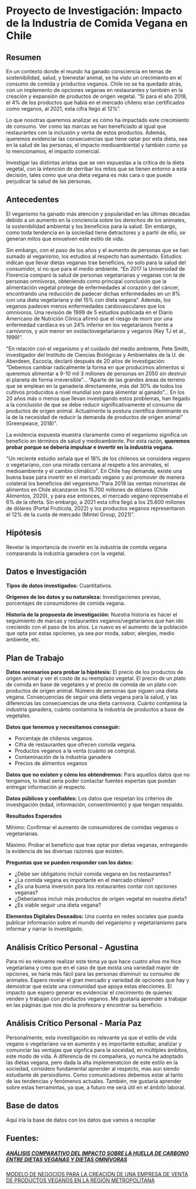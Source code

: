 # Proyecto de Investigación: Impacto de la Industria de Comida Vegana en Chile

## Resumen
En un contexto donde el mundo ha ganado consciencia en temas de sostenibilidad, salud, y bienestar animal, se ha visto un crecimiento en el consumo de comida y productos veganos. Chile no se ha quedado atrás, con un implemento de opciones veganas en restaurantes y también en la creación y expansión de productos de origen vegetal.  “Si para el año 2018, el 4% de los productos que había en el mercado chileno eran certificados como veganos, al 2021, esta cifra llegó al 12%”. 

Lo que nosotras queremos analizar es cómo ha impactado este crecimiento de consumo. Ver como las marcas se han beneficiado al igual que restaurantes con la inclusión y venta de estos productos. Además, queremos evidenciar las consecuencias que tiene optar por esta dieta, sea en la salud de las personas, el impacto medioambiental y también como ya lo mencionamos, el impacto comercial.  

Investigar las distintas aristas que se ven expuestas a la crítica de la dieta vegetal, con la intención de derribar los mitos que se tienen entorno a esta decisión, tales como que una dieta vegana es más cara o que puede perjudicar la salud de las personas. 

## Antecedentes

 El veganismo ha ganado más atención y popularidad en las últimas décadas debido a un aumento en la conciencia sobre los derechos de los animales, la sostenibilidad ambiental y los beneficios para la salud. Sin embargo, como toda tendencia en la sociedad tiene detractores y a partir de ello, se generan mitos que envuelven este estilo de vida. 

Sin embargo, con el paso de los años y el aumento de personas que se han sumado al veganismo, los estudios al respecto han aumentado. Estudios indican que llevar dietas veganas trae beneficios, no solo para la salud del consumidor, si no que para el medio ambiente. “En 2017 la Universidad de Florencia comparó la salud de personas vegetarianas y veganas con la de personas omnívoras, obteniendo como principal conclusión que la alimentación vegetal protege de enfermedades al corazón y del cáncer, encontrando una reducción de padecer dichas enfermedades en un 8% con una dieta vegetariana y del 15% con dieta vegana”. Además, los veganos padecen menos enfermedades cardiovasculares que los omnívoros. Una revisión de 1999 de 5 estudios publicada en el Diario Americano de Nutrición Clínica afirmó que el riesgo de morir por una enfermedad cardíaca es un 24% inferior en los vegetarianos frente a carnívoros, y aún menor en ovolactovegetarianos y veganos (Key TJ et al., 1999)”. 

"En relación con el veganismo y el cuidado del medio ambiente, Pete Smith, investigador del Instituto de Ciencias Biológicas y Ambientales de la U. de Aberdeen, Escocia, declaró después de 20 años de investigación: “Debemos cambiar radicalmente la forma en que producimos alimentos si queremos alimentar a 9-10 mil 3  millones de personas en 2050 sin destruir el planeta de forma irreversible”… “Aparte de las grandes áreas de terreno que se emplean en la ganadería directamente, más del 30% de todos los cultivos producidos a nivel mundial son para alimentar al ganado”… En los 20 años más o menos que llevan investigando estos problemas, han llegado a la conclusión de que se debe reducir significativamente el consumo de productos de origen animal. Actualmente la postura científica dominante es la de la necesidad de reducir la demanda de productos de origen animal” (Greenpeace, 2018)". 

La evidencia expuesta muestra claramente como el veganismo significa un beneficio en términos de salud y medioambiente. Por esta razón, **queremos probar porque se debería impulsar e invertir en la industria vegana.**

"Un reciente estudio señala que el 18% de los chilenos se considera vegano o vegetariano, con una mirada cercana al respeto a los animales, el medioambiente y el cambio climático". En Chile hay demanda, existe una buena base para invertir en el mercado vegano y así promover de manera colateral los beneficios del veganismo."Para 2019 las ventas minoristas de alimentos en Chile alcanzaron los 15.700 millones de dólares (Chile Alimentos, 2020), y para ese entonces, el mercado vegano representaba el 6% de la oferta. Sin embargo, a 2021 esta cifra llegó a los 25.600 millones de dólares (Portal Frutícola, 2022) y los productos veganos representaron el 12% de la cuota de mercado (Mintel Group, 2021)". 
 

## Hipótesis

Revelar la importancia de invertir en la industria de comida vegana comparando la industria ganadera con la vegetal.   

## Datos e Investigación

**Tipos de datos investigados:** Cuantitativos.

**Orígenes de los datos y su naturaleza:** Investigaciones previas, porcentajes de consumidores de comida vegana.

**Historia de la propuesta de investigación:** Nuestra historia es hacer el seguimiento de marcas y restaurantes veganos/vegetarianos que han ido creciendo con el paso de los años. Lo nuevo es el aumento de la población que opta por estas opciones, ya sea por moda, sabor, alergias, medio ambiente, etc.

## Plan de Trabajo

**Datos necesarios para probar la hipótesis:** El precio de los productos de origen animal y ver el costo de su reemplazo vegetal. El precio de un plato de comida en base de vegetales y el precio de comida de un plato con productos de origen animal. Número de personas que siguen una dieta vegana. Consecuencias de seguir una dieta vegana para la salud, y las diferencias las consecuencias de una dieta carnivora. Cuánto contamina la industria ganadera, cuánto contamina la industria de productos a base de vegetales. 

**Datos que tenemos y necesitamos conseguir:** 
- Porcentaje de chilenos veganos.
- Cifra de restaurantes que ofrecen comida vegana.
- Productos veganos a la venta (cuánto se compra).
- Contaminación de la industria ganadera 
- Precios de alimentos veganos 

**Datos que no existen y cómo los obtendremos:** Para aquellos datos que no tengamos, lo ideal sería poder contactar fuentes expertas que puedan entregar información al respecto.

**Datos públicos y confiables:** Los datos que respetan los criterios de investigación (edad, información, consentimiento) y que tengan respaldo.

**Resultados Esperados**

Mínimo: Confirmar el aumento de consumidores de comidas veganas o vegetarianas.

Máximo: Probar el beneficio que trae optar por dietas veganas, entregando la evidencia de las diversas razones que existen.

**Preguntas que se pueden responder con los datos:**
- ¿Debe ser obligatorio incluir comida vegana en los restaurantes?
- ¿La comida vegana es importante en el mercado chileno?
- ¿Es una buena inversión para los restaurantes contar con opciones veganas?
- ¿Deberíamos incluir más productos de origen vegetal en nuestra dieta?
- ¿Es viable seguir una dieta vegana?

**Elementos Digitales Deseados:**
Una cuenta en redes sociales que pueda publicar información sobre el mundo del veganismo y vegetarianismo para informar y narrar lo investigado.

## Análisis Crítico Personal - Agustina

Para mí es relevante realizar este tema ya que hace cuatro años me hice vegetariana y creo que en el caso de que exista una variedad mayor de opciones, se haría más fácil para las personas disminuir su consumo de animales. Espero revelar el gran mercado y variedad de opciones que hay y demostrar que existe una comunidad que apoya estas elecciones. El impacto que espero generar es evidenciar el crecimiento de quienes venden y trabajan con productos veganos. Me gustaría aprender a trabajar en las páginas que nos dio la profesora y encontrar su beneficio.

## Análisis Crítico Personal - María Paz 

Personalmente, esta investigación es relevante ya que el estilo de vida vegano o vegetariano va en aumento y es importante estudiar, analizar y comunciar las ventajas que signfica para la soceidad, en múltiples ámbitos, este modo de vida. A diferencia de mi compañera, yo nunca he adoptado las dietas vegana, pero dada la alta implemenatcion de este estilo en la sociedad, considero fundamental aprender al respecto, mas aun siendo estudiante de persiodismo. Como comunicadores debemos estar al tanto de las tendencias y fenómenos actuales. También, me gustaría aprender sobre estas herramintas, ya que, a futuro me será útil en el ámbito laboral.


## Base de datos
Aquí iría la base de datos con los datos que vamos a recopilar




## Fuentes: ## 
##### [ANÁLISIS COMPARATIVO DEL IMPACTO SOBRE LA HUELLA DE CARBONO ENTRE DIETAS VEGANAS Y DIETAS OMNÍVORAS ](chrome-extension://efaidnbmnnnibpcajpcglclefindmkaj/http://repositorio.udec.cl/bitstream/11594/9964/1/Tesis%20An%c3%a1lisis%20comparativo%20del%20impacto%20sobre%20la%20huella%20de%20carbono.Image.Marked.pdf)

[MODELO DE NEGOCIOS PARA LA CREACIÓN DE UNA EMPRESA DE VENTA DE PRODUCTOS VEGANOS EN LA REGIÓN METROPOLITANA](chrome-extension://efaidnbmnnnibpcajpcglclefindmkaj/https://repositorio.uchile.cl/bitstream/handle/2250/192761/Modelo-de-negocios-para-la-creacion-de-una-empresa-de-venta-de-productos-veganos-en-la-Region-Metropolitana.pdf?sequence=1&isAllowed=y)
